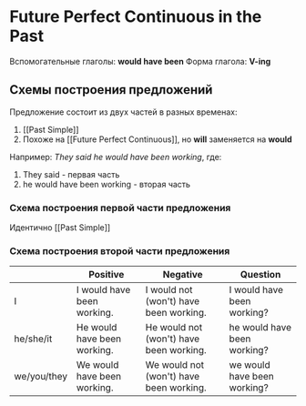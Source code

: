 # Future Perfect Continuous in the Past

Вспомогательные глаголы: **would have been**
Форма глагола: **V-ing**

## Схемы построения предложений

Предложение состоит из двух частей в разных временах:
1. [[Past Simple]]
2. Похоже на [[Future Perfect Continuous]], но **will** заменяется на **would**

Например: *They said he would have been working*, где:
1. They said - первая часть
2. he would have been working - вторая часть


### Схема построения первой части предложения

Идентично [[Past Simple]]


### Схема построения второй части предложения

|             | Positive                   | Negative                               | Question                   |
| ----------- | -------------------------- | -------------------------------------- | -------------------------- |
| I           | I would have been working.  | I would not (won't) have been working.  | I would have been working?  | 
| he/she/it   | He would have been working. | He would not (won't) have been working. | he would have been working? |
| we/you/they | We would have been working. | We would not (won't) have been working. | we would have been working? |

